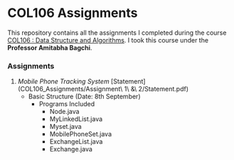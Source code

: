 # COL106 Assignments

This repository contains all the assignments I completed during the course [COL106 : Data Structure and Algorithms](http://www.cse.iitd.ernet.in/~bagchi/courses/COL106_18-19/). I took this course under the **Professor Amitabha Bagchi**.

### Assignments

1. *Mobile Phone Tracking System*
    [Statement](COL106_Assignments/Assignment\ 1\ \&\ 2/Statement.pdf)
   - Basic Structure (Date: 8th September)
     - Programs Included
        - Node.java
        - MyLinkedList.java
        - Myset.java
        - MobilePhoneSet.java
        - ExchangeList.java
        - Exchange.java
